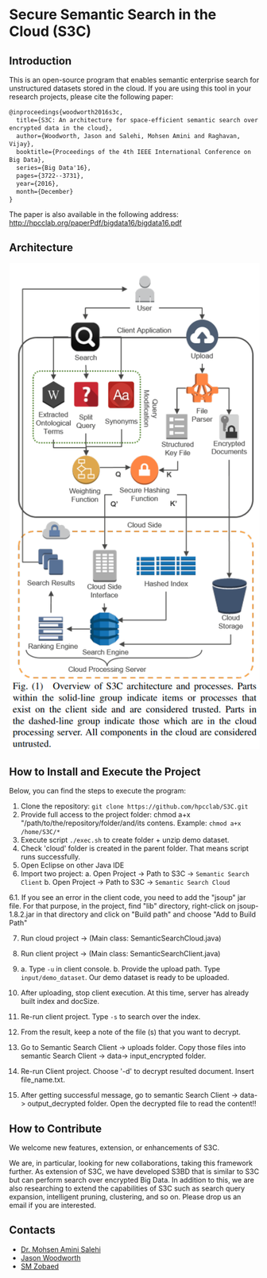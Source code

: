 # Secure Semantic Search in the Cloud (S3C)
## Introduction
This is an open-source program that enables semantic enterprise search for unstructured datasets stored in the cloud. 
If you are using this tool in your research projects, please cite the following paper:
```
@inproceedings{woodworth2016s3c,
  title={S3C: An architecture for space-efficient semantic search over encrypted data in the cloud},
  author={Woodworth, Jason and Salehi, Mohsen Amini and Raghavan, Vijay},
  booktitle={Proceedings of the 4th IEEE International Conference on Big Data},
  series={Big Data'16},
  pages={3722--3731},
  year={2016},
  month={December}
}
```
The paper is also available in the following address:
http://hpcclab.org/paperPdf/bigdata16/bigdata16.pdf

## Architecture
<p align="center"><img src="archi.png"></p>

## How to Install and Execute the Project
Below, you can find the steps to execute the program:
1. Clone the repository:
```git clone https://github.com/hpcclab/S3C.git ```
2. Provide full access to the project folder: chmod a+x "/path/to/the/repository/folder/and/its contens. Example:
```chmod a+x /home/S3C/*``` 
3. Execute script ```./exec.sh``` to create folder + unzip demo dataset. 
4. Check 'cloud' folder is created in the parent folder. That means script runs successfully. 
5. Open Eclipse on other Java IDE
6. Import two project:
 	a. Open Project -> Path to S3C -> ```Semantic Search Client```
  b. Open Project -> Path to S3C -> ``` Semantic Search Cloud ```

6.1. If you see an error in the client code, you need to add the "jsoup" jar file. For that purpose, in the project, find "lib" directory, right-click on jsoup-1.8.2.jar in that directory and click on "Build path" and choose "Add to Build Path"

7. Run cloud project -> (Main class: SemanticSearchCloud.java)

8. Run client project -> (Main class: SemanticSearchClient.java)

9. 
   a. Type ```-u``` in client console.
   b. Provide the upload path. Type ```input/demo_dataset```. Our demo dataset is ready to be uploaded. 


10. After uploading, stop client execution. At this time, server has already built index and docSize. 

11. Re-run client project. Type ```-s``` to search over the index.

12. From the result, keep a note of the file (s) that you want to decrypt. 
13. Go to Semantic Search Client -> uploads folder. Copy those files into semantic Search Client -> data-> input_encrypted folder.
14. Re-run Client project. Choose '-d' to decrypt resulted document. Insert file_name.txt. 
15. After getting successful message, go to semantic Search Client -> data-> output_decrypted folder. Open the decrypted file to read the content!!

## How to Contribute
We welcome new features, extension, or enhancements of S3C.

We are, in particular, looking for new collaborations, taking this framework further. As extension of S3C, we have developed S3BD that is similar to S3C but can perform search over encrypted Big Data. In addition to this, we are also researching to extend the capabilities of S3C such as search query expansion, intelligent pruning, clustering, and so on. Please drop us an email if you are interested. 

## Contacts
* [Dr. Mohsen Amini Salehi](http://hpcclab.org/index.php/contact-us/)
* [Jason Woodworth](https://vrlab.cmix.louisiana.edu/people/jason-woodworth/)
* [SM Zobaed](zobaedsakib@gmail.com)





